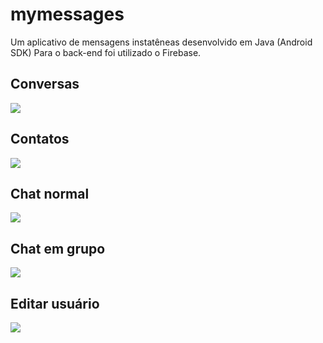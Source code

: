 # mymessages
Um aplicativo de mensagens instatêneas desenvolvido em Java (Android SDK)
Para o back-end foi utilizado o Firebase.

## Conversas
<img src="/images/Conversations.jpeg">

## Contatos
<img src="/images/Contacts.jpeg">

## Chat normal
<img src="/images/Chat1.jpeg">

## Chat em grupo
<img src="/images/Chat2.jpeg">

## Editar usuário
<img src="/images/Edit.jpeg">

